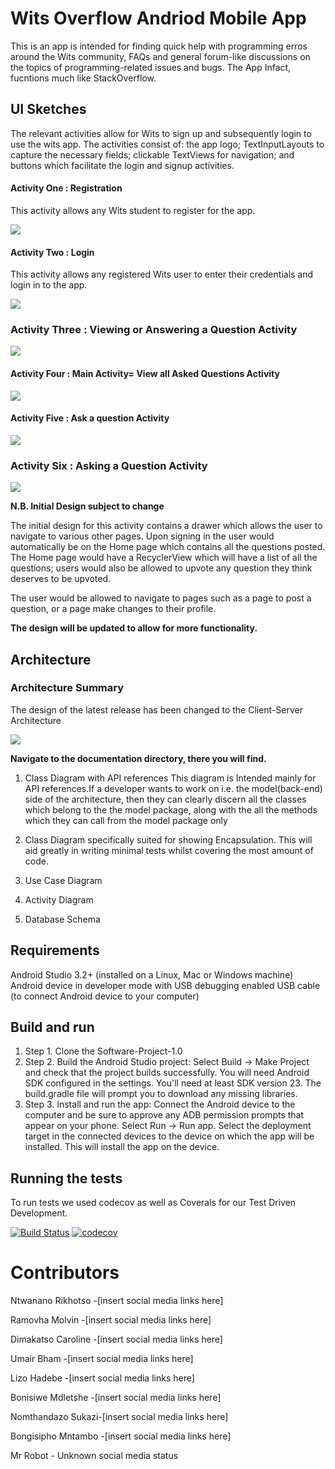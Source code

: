 # Wits Overflow Andriod Mobile App
 
This is an app is intended for finding quick help with programming erros around the Wits community, FAQs and general forum-like discussions on the topics of programming-related issues and bugs. The App Infact, fucntions much like StackOverflow.

## UI Sketches
The relevant activities allow for Wits to sign up and subsequently login to use the wits app. The activities consist of: the app logo; TextInputLayouts to capture the necessary fields; clickable TextViews for navigation; and buttons which facilitate the login and signup activities.
#### Activity One : Registration
This activity allows any Wits student to register for the app.


![](Documentation/Src/Register.jpg)


#### Activity Two : Login
This activity allows any registered Wits user to enter their credentials and login in to the app.


![](Documentation/Src/Login.jpg)


### Activity Three : Viewing or Answering a Question Activity


![](Documentation/Src/Viewing%20or%20Answering%20a%20Question%20Activity.jpg)


#### Activity Four : Main Activity= View all Asked Questions Activity


![](Documentation/Src/Viewing%20All%20Questions%20Activity.jpg)



#### Activity Five : Ask a question Activity


![](Documentation/Src/MainActivity.jpg)

### Activity Six : Asking a Question Activity


![](Documentation/Src/Asking%20a%20Question%20Activity.jpg)



**N.B. Initial Design subject to change**

The initial design for this activity contains a drawer which allows the user to navigate to various other pages. Upon signing in the user would automatically be on the Home page which contains all the questions posted. The Home page would have a RecyclerView which will have a list of all the questions; users would also be allowed to upvote any question they think deserves to be upvoted.

The user would be allowed to navigate to pages such as a page to post a question, or a page make changes to their profile.

**The design will be updated to allow for more functionality.**

## Architecture
### Architecture Summary 
The design of the latest release has been changed to the Client-Server Architecture



![](Documentation/Src/Architecture%20Client-Sever.png)



**Navigate to the documentation directory, there you will find.**

1. Class Diagram with API references
This diagram is Intended mainly for API references.If a developer wants to work on i.e. the model(back-end) side of the architecture, then they can clearly discern all the classes which belong to the the model package, along with the all the methods which they can call from the model package only

2. Class Diagram specifically suited for showing Encapsulation.
This will aid greatly in writing minimal tests whilst covering the most amount of code.

3. Use Case Diagram

4. Activity Diagram

5. Database Schema

## Requirements
Android Studio 3.2+ (installed on a Linux, Mac or Windows machine)
Android device in developer mode with USB debugging enabled
USB cable (to connect Android device to your computer)

## Build and run
1. Step 1. Clone the Software-Project-1.0
2. Step 2. Build the Android Studio project: 
 Select Build -> Make Project and check that the project builds successfully. You will need Android SDK configured in the settings. You'll  need at least SDK version 23. The build.gradle file will prompt you to download any missing libraries.
3. Step 3. Install and run the app:
 Connect the Android device to the computer and be sure to approve any ADB permission prompts that appear on your phone. Select Run -> Run app. Select the deployment target in the connected devices to the device on which the app will be installed. This will install the app on the device.

## Running the tests
To run tests we used codecov as well as Coverals for our Test Driven Development. 

[![Build Status](https://travis-ci.com/MOLOFP/wits-overflow.svg?branch=main)](https://travis-ci.com/MOLOFP/wits-overflow)
[![codecov](https://codecov.io/gh/MOLOFP/wits-overflow/branch/main/graph/badge.svg?token=Q4FIUY0ZKU)](https://codecov.io/gh/MOLOFP/wits-overflow)


# Contributors
Ntwanano Rikhotso -[insert social media links here]

Ramovha Molvin -[insert social media links here]

Dimakatso Caroline -[insert social media links here]

Umair Bham -[insert social media links here]

Lizo Hadebe -[insert social media links here]

Bonisiwe Mdletshe -[insert social media links here]

Nomthandazo Sukazi-[insert social media links here]

Bongisipho Mntambo -[insert social media links here]

Mr Robot - Unknown social media status
